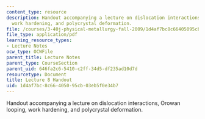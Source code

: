 ```yaml
---
content_type: resource
description: Handout accompanying a lecture on dislocation interactions, Orowan looping,
  work hardening, and polycrystal deformation.
file: /courses/3-40j-physical-metallurgy-fall-2009/1d4af7bc8c66405095cb03eb5f0e34b7_MIT3_40JF09_fig08.pdf
file_type: application/pdf
learning_resource_types:
- Lecture Notes
ocw_type: OCWFile
parent_title: Lecture Notes
parent_type: CourseSection
parent_uid: 646fa2c6-5410-c2ff-34d5-df235ad10d7d
resourcetype: Document
title: Lecture 8 Handout
uid: 1d4af7bc-8c66-4050-95cb-03eb5f0e34b7
---
```

Handout accompanying a lecture on dislocation interactions, Orowan looping, work hardening, and polycrystal deformation.

